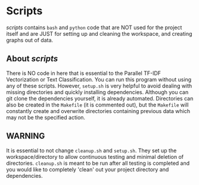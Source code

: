 # **Scripts**

_scripts_ contains `bash` and `python` code that are NOT used for the project itself and are JUST for setting up and cleaning the workspace, and creating graphs out of data.   

## About _scripts_
There is NO code in here that is essential to the Parallel TF-IDF Vectorization or Text Classification. You can run this program without using any of these scripts. However, `setup.sh` is very helpful to avoid dealing with missing directories and quickly installing dependencies. Although you can git clone the dependencies yourself, it is already automated. Directories can also be created in the `Makefile` (it is commented out), but the `Makefile` will constantly create and overwrite directories containing previous data which may not be the specified action.

## WARNING
It is essential to not change `cleanup.sh` and `setup.sh`. They set up the workspace/directory to allow continuous testing and minimal deletion of directories. `cleanup.sh` is meant to be run after all testing is completed and you would like to completely 'clean' out your project directory and dependencies.
